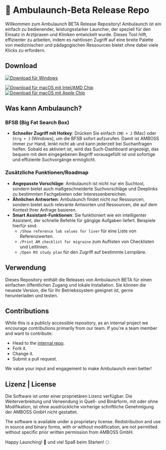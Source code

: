 # 🚀 Ambulaunch-Beta Release Repo

Willkommen zum Ambulaunch BETA Release Repository! Ambulaunch ist ein einfach zu bedienender, leistungsstarker Launcher, der speziell für den Einsatz in Arztpraxen und Kliniken entwickelt wurde. Dieses Tool hilft, effizienter zu arbeiten, indem es nahtlosen Zugriff auf eine breite Palette von medizinischen und pädagogischen Ressourcen bietet ohne dabei viele Klicks zu erfordern.

## Download

[![Download für Windows](https://img.shields.io/badge/latest-Windows%20x64-blue.svg)](https://github.com/amboss-mededu/ambulaunch-beta-releases/releases/download/v1.6.3/Ambulaunch-1.6.3-win-setup-x64-3182e4b2-98e1-4103-b4e1-e43185415c1e.exe)

[![Download für macOS mit Intel/AMD Chip](https://img.shields.io/badge/latest-macOS%20x64%20(Intel|AMD)-white.svg)](https://github.com/amboss-mededu/ambulaunch-beta-releases/releases/download/v1.7.0/Ambulaunch-1.7.0-mac-x64-3182e4b2-98e1-4103-b4e1-e43185415c1e.dmg)
[![Download für macOS mit Apple Chip](https://img.shields.io/badge/latest-macOS%20Apple%20Chip-white.svg)](https://github.com/amboss-mededu/ambulaunch-beta-releases/releases/download/v1.7.0/Ambulaunch-1.7.0-mac-arm64-3182e4b2-98e1-4103-b4e1-e43185415c1e.dmg)

## Was kann Ambulaunch?

### BFSB (Big Fat Search Box)
- **Schneller Zugriff mit Hotkey**: Drücken Sie einfach `CMD + J` (Mac) oder `Strg + J` (Windows), um die BFSB sofort aufzurufen. Damit ist AMBOSS immer zur Hand, lenkt nicht ab und kann jederzeit bei Suchanfragen helfen. Sobald es aktiviert ist, wird das Such-Dashboard angezeigt, das bequem mit dem eingegebenen Begriff vorausgefüllt ist und sofortige und effiziente Suchvorgänge ermöglicht.

### Zusätzliche Funktionen/Roadmap
- **Angepasste Vorschläge**: Ambulaunch ist nicht nur ein Suchtool, sondern bietet auch maßgeschneiderte Suchvorschläge und Deeplinks zu bestimmten Fachgebieten oder Interessenbereichen.
- **Ähnlichen Antworten**: Ambulaunch findet nicht nur Ressourcen, sondern bietet auch relevante Antworten und Ressourcen, die auf dem Kontext Ihrer Anfrage basieren.
- **Smart Assistant-Funktionen**: Sie funktioniert wie ein intelligenter Assistent, der schnelle Befehle für gängige Aufgaben liefert. Beispiele hierfür sind:
  - `/Show reference lab values for liver` für eine Liste von Referenzwerten.
  - `/Print AM checklist for migraine` zum Auflisten von Checklisten und Leitlinien.
  - `/Open M3 study plan` für den Zugriff auf bestimmte Lernpläne.

## Verwendung

Dieses Repository enthält die Releases von Ambulaunch BETA für einen einfachen öffentlichen Zugang und lokale Installation. Sie können die neueste Version, die für Ihr Betriebssystem geeignet ist, gerne herunterladen und testen.

## Contributions

While this is a publicly accessible repository, as an internal project we encourage contributions primarily from our team. If you're a team member and want to contribute:
- Head to the [internal repo](https://github.com/amboss-mededu/Ambulaunch).
- Fork it.
- Change it.
- Submit a pull request.

We value your input and engagement to make Ambulaunch even better!

## Lizenz | License

Die Software ist unter einer proprietären Lizenz verfügbar. Die Weiterverbreitung und Verwendung in Quell- und Binärform, mit oder ohne Modifikation, ist ohne ausdrückliche vorherige schriftliche Genehmigung der AMBOSS GmbH nicht gestattet.

The software is available under a proprietary license. Redistribution and use in source and binary forms, with or without modification, are not permitted without specific prior written permission from AMBOSS GmbH.

Happy Launching! 🌟 und viel Spaß beim Starten! 🌕
